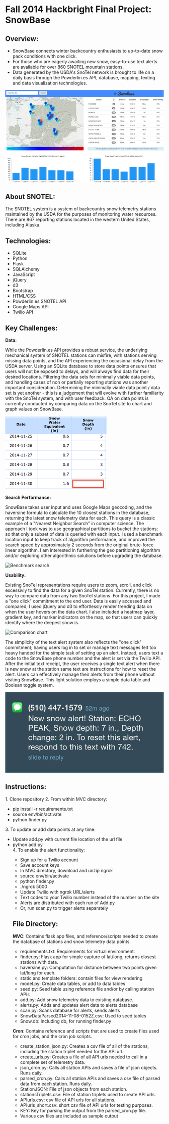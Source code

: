 Fall 2014 Hackbright Final Project: SnowBase
============================================

<h2>Overview:</h2>

<p></p>
<ul><li>SnowBase connects winter backcountry enthusiasts to up-to-date snow pack conditions with one click.</li>
<li>For those who are eagerly awaiting new snow, easy-to-use text alerts are available for over 860 SNOTEL mountain stations.</li>
<li>Data generated by the USDA's SnoTel network is brought to life on a daily basis through the Powderlin.es API, database, mapping, texting and data visualization technologies.</li></ul>

![ScreenShot](https://raw.githubusercontent.com/Piera/Project/master/MVC/ScreenShot.png)

<p></p>
<h2>About SNOTEL:</h2>
The SNOTEL system is a system of backcountry snow telemetry stations maintained by the USDA for the purposes of monitoring water resources.  There are 867 reporting stations located in the western United States, including Alaska.  

<p></p>
<h2>Technologies:</h2>
<p></p>
<ul><li>SQLite</li>
<li>Python</li>
<li>Flask</li>
<li>SQLAlchemy</li>
<li>JavaScript</li>
<li>jQuery</li>
<li>d3</li>
<li>Bootstrap</li>
<li>HTML/CSS</li>
<li>Powderlin.es SNOTEL API</li>
<li>Google Maps API</li>
<li>Twilio API</li></ul>

<h2>Key Challenges:</h2>

<strong>Data:</strong> 

While the Powderlin.es API provides a robust service, the underlying mechanical system of SNOTEL stations can misfire, with stations serving missing data points, and the API experiencing the occasional delay from the USDA server.  Using an SQLite database to store data points ensures that users will not be exposed to delays, and will always find data for their desired locations.  Filtering the data sets for minimally viable data points, and handling cases of non or partially reporting stations was another important consideration.  Determining the minimally viable data point / data set is yet another - this is a judgement that will evolve with further familiarity with the SnoTel system, and with user feedback.  QA on data points is currently conducted by comparing data on the SnoTel site to chart and graph values on SnowBase.

![ Missing data ](https://raw.githubusercontent.com/Piera/Project/master/MVC/Missing_data.png) 

<strong>Search Performance:</strong> 

SnowBase takes user input and uses Google Maps geocoding, and the haversine formula to calculate the 10 closest stations in the database, returning the latest snow telemetry data for each.  This query is a classic example of a "Nearest Neighbor Search" in computer science.  The approach I took was to use geographical partitions to bucket the stations; so that only a subset of data is queried with each input.  I used a benchmark location input to keep track of algorithm performance, and improved the search speed by approximately 2 seconds from the original brute-force linear algorithm.  I am interested in furthering the geo partitioning algorithm and/or exploring other algorithmic solutions before upgrading the database.

![ Benchmark search ](https://raw.githubusercontent.com/Piera/Project/MVC/Benchmark_search.png)  

<strong>Usability:</strong> 

Existing SnoTel representations require users to zoom, scroll, and click excessivly to find the data for a given SnoTel station.  Currently, there is no way to compare data from any two SnoTel stations.  For this project, I made a "one click" commitment to the end user. Data is easily accessed and compared; I used jQuery and d3 to effortlessly render trending data on when the user hovers on the data chart.  I also included a heatmap layer, gradient key, and marker indicators on the map, so that users can quickly identify where the deepest snow is. 

![ Comparison chart ](https://raw.githubusercontent.com/Piera/Project/MVC/Comparison_chart.png)  

The simplicity of the text alert system also reflects the "one click" commitment; having users log in to set or manage text messages felt too heavy handed for the simple task of setting up an alert.  Instead, users text a code to the SnowBase phone number and the alert is set via the Twilio API. After the initial text receipt, the user receives a single text alert when there is new snow at the station same text are instructions for how to reset the alert.  Users can effectively manage their alerts from their phone without visiting SnowBase.  This light solution employs a simple data table and Boolean toggle system.

![ Text Alert ](https://raw.githubusercontent.com/Piera/Project/master/MVC/Text_alert.jpg)  

<p><p>
<h2>Instructions:</h2>
1. Clone repository
2. From within MVC directory:
<ul><li>pip install -r requirements.txt</li>
<li>source env/bin/activate</li>
<li>python finder.py</li></ul>
3. To update or add data points at any time:
<ul><li>Update add.py with current file location of the url file</li>
<li>python add.py</li>
4. To enable the alert functionality:
<ul><li>Sign up for a Twilio account</li>
<li>Save account keys</li> 
<li>In MVC directory, download and unzip ngrok</li>
<li>source env/bin/activate</li>
<li>python finder.py</li>
<li>./ngrok 5000</li>
<li>Update Twilio with ngrok URL/alerts</li>
<li>Text codes to your Twilio number instead of the number on the site</li>
<li>Alerts are distributed with each run of Add.py</li>
<li>Or, run scan.py to trigger alerts separately</li></ul>

<p></p>
<h2>File Directory:</h2>

<p></p> 
<strong>MVC</strong>: Contains flask app files, and reference/scripts needed to create the database of stations and snow telemetry data points.
<p></p>
<ul><li>requirements.txt: Requirements for virtual environment.</li>
<li>finder.py: Flask app for simple capture of lat/long, returns closest stations with data.</li>
<li>haversine.py: Computation for distance between two points given lat/long for each.</li>
<li>static and template folders: contain files for view rendering</li>
<li>model.py:  Create data tables, or add to data tables</li>
<li>seed.py: Seed table using reference file and/or by calling station APIs</li>
<li>add.py: Add snow telemetry data to existing database.</li>
<li>alerts.py: Adds and updates alert data to alerts database
<li>scan.py: Scans database for alerts, sends alerts
<li>SnowDataParsed2014-11-08-0152Z.csv: Used to seed tables</li>
<li>Snow.db: Including db, for running finder.py</li></ul>

<p></p>
<strong>Cron</strong>: Contains reference and scripts that are used to create files used for cron jobs, and the cron job scripts.
<p></p>
<ul><li>create_station_json.py: Creates a csv file of all of the stations, including the station triplet needed for the API url.</li>
<li>create_urls.py: Creates a file of all API urls needed to call in a complete set of telemetry data.</li>
<li>json_cron.py: Calls all station APIs and saves a file of json objects. Runs daily.</li>
<li>parsed_cron.py: Calls all station APIs and saves a csv file of parsed data from each station. Runs daily.</li>
<li>StationJSON: File of json objects from each station.</li>
<li>stationsTriplets.csv: File of station triplets used to create API urls.</li>
<li>APIurls.csv: csv file of API urls for all stations.</li>
<li>APIurls_short.csv:  short csv file of API urls for testing purposes.</li>
<li>KEY: Key for parsing the output from the parsed_cron.py file.</li>
<li>Various csv files are included as sample output</li></ul>


